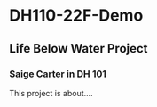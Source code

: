 # DH110-22F-Demo

## Life Below Water Project
### Saige Carter in DH 101

This project is about.... 
